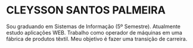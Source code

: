 # CLEYSSON SANTOS PALMEIRA

Sou graduando em Sistemas de Informação (5º Semestre). Atualmente estudo aplicações WEB. Trabalho como operador de máquinas em uma fábrica de produtos têxtil. Meu objetivo é fazer uma transição de carreira.
